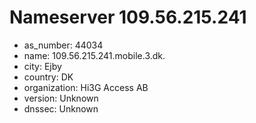 # Nameserver 109.56.215.241

* as_number: 44034
* name: 109.56.215.241.mobile.3.dk.
* city: Ejby
* country: DK
* organization: Hi3G Access AB
* version: Unknown
* dnssec: Unknown
